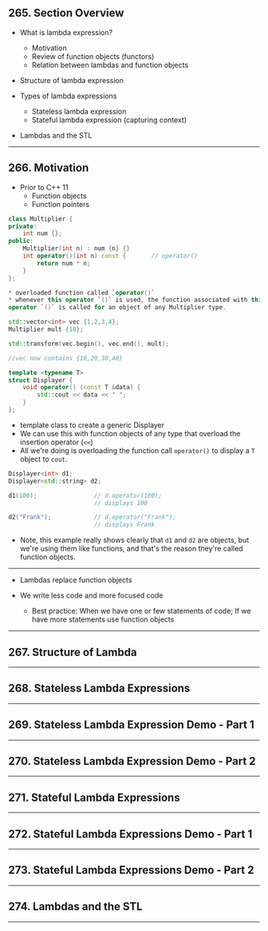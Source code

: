 ## 265. Section Overview

* What is lambda expression?
    - Motivation
    - Review of function objects (functors)
    - Relation between lambdas and function objects

* Structure of lambda expression
* Types of lambda expressions
    - Stateless lambda expression
    - Stateful lambda expression (capturing context)
* Lambdas and the STL

***

## 266. Motivation

* Prior to C++ 11
    - Function objects
    - Function pointers

```c++
class Multiplier {
private:
    int num {};
public:
    Multiplier(int n) : num {n} {}
    int operator()(int n) const {       // operator()
        return num * n;
    }
};

* overloaded function called `operator()`
* whenever this operator `()` is used, the function associated with this 
operator `()` is called for an object of any Multiplier type.
```

```c++
std::vector<int> vec {1,2,3,4};
Multiplier mult {10};

std::transform(vec.begin(), vec.end(), mult);

//vec now contains {10,20,30,40}
```


```c++
template <typename T>
struct Displayer {
    void operator() (const T &data) {
        std::cout << data << " ";
    }
};
```
* template class to create a generic Displayer
* We can use this with function objects of any type that overload the insertion operator (`<<`)
* All we're doing is overloading the function call `operator()` to display a `T` object to `cout`.

```c++
Displayer<int> d1;
Displayer<std::string> d2;

d1(100);                // d.operator(100);
                        // displays 100

d2("Frank");            // d.operator("Frank");
                        // displays Frank
```
* Note, this example really shows clearly that `d1` and `d2` are objects, but we're using them like functions, and that's the reason they're called function objects.
***
* Lambdas replace function objects

* We write less code and more focused code
    - Best practice: When we have one or few statements of code; If we have more statements use function objects

***

## 267. Structure of Lambda

***

## 268. Stateless Lambda Expressions

***

## 269. Stateless Lambda Expression Demo - Part 1

***

## 270. Stateless Lambda Expression Demo - Part 2

***

## 271. Stateful Lambda Expressions

***

## 272. Stateful Lambda Expressions Demo - Part 1

***

## 273. Stateful Lambda Expressions Demo - Part 2

***

## 274. Lambdas and the STL

***


